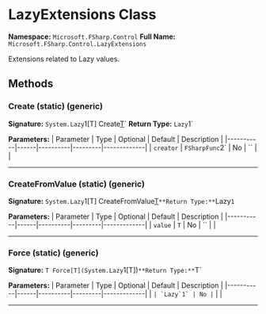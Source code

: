 # LazyExtensions Class

**Namespace:** `Microsoft.FSharp.Control`
**Full Name:** `Microsoft.FSharp.Control.LazyExtensions`

Extensions related to Lazy values.

## Methods

### Create (static) (generic)

**Signature:** `System.Lazy`1[T] Create[T](Microsoft.FSharp.Core.FSharpFunc`2[Microsoft.FSharp.Core.Unit,T])`
**Return Type:** `Lazy`1`

**Parameters:**
| Parameter | Type | Optional | Default | Description |
|-----------|------|----------|---------|-------------|
| `creator` | `FSharpFunc`2` | No | `` |  |

---

### CreateFromValue (static) (generic)

**Signature:** `System.Lazy`1[T] CreateFromValue[T](T)`
**Return Type:** `Lazy`1`

**Parameters:**
| Parameter | Type | Optional | Default | Description |
|-----------|------|----------|---------|-------------|
| `value` | `T` | No | `` |  |

---

### Force (static) (generic)

**Signature:** `T Force[T](System.Lazy`1[T])`
**Return Type:** `T`

**Parameters:**
| Parameter | Type | Optional | Default | Description |
|-----------|------|----------|---------|-------------|
| `` | `Lazy`1` | No | `` |  |

---